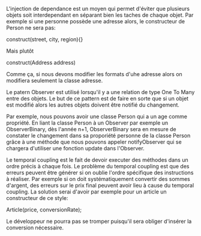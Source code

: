 L'injection de dependance est un moyen qui permet d'éviter que plusieurs objets soit interdependant en séparant bien les taches de chaque objet.
Par exemple si une personne possède une adresse alors, le constructeur de Person ne sera pas:

construct(street, city, region){}

Mais plutôt

construct(Address address)

Comme ça, si nous devons modifier les formats d'uhe adresse alors on modifiera seulement la classe adresse.

Le patern Observer est utilisé lorsqu'il y a une relation de type One To Many entre des objets.
Le but de ce pattern est de faire en sorte que si un objet est modifié alors les autres objets doivent être notifié du changement.

Par exemple, nous pouvons avoir une classe Person qui a un age comme propriété.
En liant la classe Person à un Observer par exemple un ObserverBinary, dès l'année n+1,
ObserverBinary sera en mesure de constater le changement dans sa proporiété personne de la classe Person grâce à une méthode que 
nous pouvons appeler notifyObserver qui se chargera d'utiliser une fonction update dans l'Observer.


Le temporal coupling est le fait de devoir executer des méthodes dans un ordre précis à chaque fois.
Le problème du temporal coupling est que des erreurs peuvent être générer si on oublie l'ordre spécifique des instructions à réaliser.
Par exemple si on doit systématiquement convertir des sommes d'argent, des erreurs sur le prix final peuvent avoir lieu à cause du temporal coupling.
La solution serai d'avoir par exemple pour un article un constructeur de ce style:

Article(price, conversionRate);

Le développeur ne pourra pas se tromper puisqu'il sera obliger d'insérer la conversion nécessaire.
